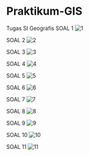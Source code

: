 # Praktikum-GIS
Tugas SI Geografis
SOAL 1
![1](https://user-images.githubusercontent.com/61672886/142193586-92a173a7-ab62-46fa-9584-47ed4b660844.JPG)


SOAL 2
![2](https://user-images.githubusercontent.com/61672886/142193614-540d6fc4-a257-495a-a5ec-e9ebc97f6489.JPG)


SOAL 3
![3](https://user-images.githubusercontent.com/61672886/142194531-c60b377c-fd82-4eb4-b218-5047ea2b9e83.JPG)


SOAL 4
![4](https://user-images.githubusercontent.com/61672886/142194318-8ed31b5e-2ade-4fa6-8e22-22b44c13ffb8.JPG)

SOAL 5
![5](https://user-images.githubusercontent.com/61672886/142194574-0fbd2bb1-39c0-4fad-a524-837df0fd6900.JPG)

SOAL 6
![6](https://user-images.githubusercontent.com/61672886/142194591-eba22483-8147-4398-90b2-96f37354bee5.JPG)


SOAL 7
![7](https://user-images.githubusercontent.com/61672886/142194665-93abcb89-ef1f-465c-9ed6-a28b83add23f.JPG)


SOAL 8
![8](https://user-images.githubusercontent.com/61672886/142194703-cca37362-2960-4839-8f07-e4660a7fc229.JPG)


SOAL 9
![9](https://user-images.githubusercontent.com/61672886/142194786-7366ef9c-899a-44f7-a0d0-df0f47ab8ec6.JPG)


SOAL 10
![10](https://user-images.githubusercontent.com/61672886/142194822-90b3f324-f164-4ccd-8f17-64b9c0c42990.JPG)


SOAL 11
![11](https://user-images.githubusercontent.com/61672886/142194851-7584bf05-cba9-4ce1-9a9c-999b2498c05f.JPG)






